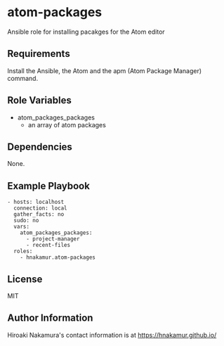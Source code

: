 atom-packages
=============

Ansible role for installing pacakges for the Atom editor

Requirements
------------

Install the Ansible, the Atom and the apm (Atom Package Manager) command.

Role Variables
--------------

- atom_packages_packages
    - an array of atom packages

Dependencies
------------

None.

Example Playbook
-------------------------

    - hosts: localhost
      connection: local
      gather_facts: no           
      sudo: no
      vars:
        atom_packages_packages:
          - project-manager
          - recent-files
      roles:
        - hnakamur.atom-packages

License
-------

MIT

Author Information
------------------

Hiroaki Nakamura's contact information is at https://hnakamur.github.io/
